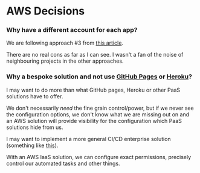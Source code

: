 # AWS Decisions

### Why have a different account for each app?

We are following approach #3 from [this article](https://winterwindsoftware.com/managing-separate-projects-in-aws/).

There are no real cons as far as I can see. I wasn't a fan of the noise of neighbouring projects in the other approaches.

### Why a bespoke solution and not use [GitHub Pages](https://pages.github.com/) or [Heroku](https://www.heroku.com/about)?

I may want to do more than what GitHub pages, Heroku or other PaaS solutions have to offer.

We don't necessarily _need_ the fine grain control/power, but if we never see the configuration options, we don't know what we are missing out on and an AWS solution will provide visibility for the configuration which PaaS solutions hide from us.

I may want to implement a more general CI/CD enterprise solution (something like [this](https://aws.amazon.com/quickstart/architecture/serverless-cicd-for-enterprise/)).

With an AWS IaaS solution, we can configure exact permissions, precisely control our automated tasks and other things.
